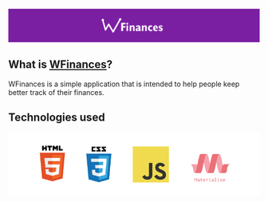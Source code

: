 
![WFinances logo](https://github.com/cauapdebiasi/wfinances/blob/main/src/assets/1500%20logo.png?raw=true)
## What is [WFinances](https://wfinances.netlify.app)?
WFinances is a simple application that is intended to help people keep better track of their finances.
## Technologies used
![HTML 5, CSS 3, JAVASCRIPT, MATERIALIZE CSS](https://github.com/cauapdebiasi/wfinances/blob/main/src/assets/technologies-used.png?raw=true)
